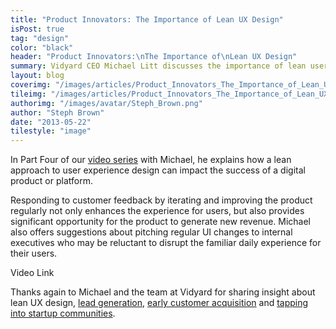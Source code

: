 ```yaml
---
title: "Product Innovators: The Importance of Lean UX Design"
isPost: true
tag: "design"
color: "black"
header: "Product Innovators:\nThe Importance of\nLean UX Design"
summary: Vidyard CEO Michael Litt discusses the importance of lean user experience design in delivering the best possible product.
layout: blog
coverimg: "/images/articles/Product_Innovators_The_Importance_of_Lean_UX_Design/cover.jpg"
tileimg: "/images/articles/Product_Innovators_The_Importance_of_Lean_UX_Design/tile.jpg"
authorimg: "/images/avatar/Steph_Brown.png"
author: "Steph Brown"
date: "2013-05-22"
tilestyle: "image"
---
```


In Part Four of our [video series](http://www.youtube.com/myplanetdigital) with Michael, he explains how a lean approach to user experience design can impact the success of a digital product or platform.

Responding to customer feedback by iterating and improving the product regularly not only enhances the experience for users, but also provides significant opportunity for the product to generate new revenue. Michael also offers suggestions about pitching regular UI changes to internal executives who may be reluctant to disrupt the familiar daily experience for their users. 

Video Link

Thanks again to Michael and the team at Vidyard for sharing insight about lean UX design, [lead generation](http://myplanetdigital.com/article/product-innovators-lead-generation-iterative-product-development), [early customer acquisition](http://myplanetdigital.com/article/product-innovators-how-acquire-your-first-customers) and [tapping into startup communities](http://myplanetdigital.com/article/product-innovators-tapping-startup-communities). 

